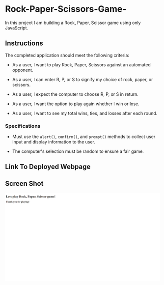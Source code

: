 # Rock-Paper-Scissors-Game-
In this project I am building a Rock, Paper, Scissor game using only JavaScript.

## Instructions

The completed application should meet the following criteria:

* As a user, I want to play Rock, Paper, Scissors against an automated opponent.

* As a user, I can enter R, P, or S to signify my choice of rock, paper, or scissors.

* As a user, I expect the computer to choose R, P, or S in return.

* As a user, I want the option to play again whether I win or lose.

* As a user, I want to see my total wins, ties, and losses after each round.

### Specifications

* Must use the `alert()`, `confirm()`, and `prompt()` methods to collect user input and display information to the user.

* The computer's selection must be random to ensure a fair game.

## Link To Deployed Webpage

## Screen Shot
![A user clicks through an interactive Rock, Papar, Scissor game, then enters letters R, P, or P to play agaist an automated oppoent](./Unsolved/image/letsplay-game.png)
